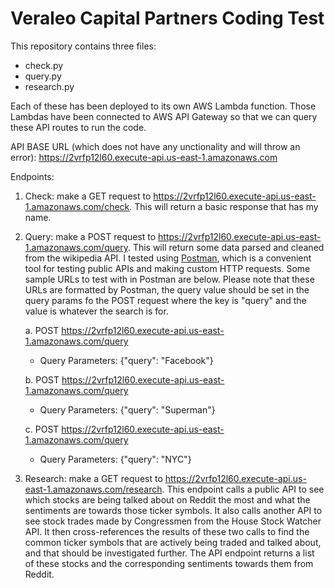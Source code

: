 #  Veraleo Capital Partners Coding Test

 This repository contains three files:

 - check.py
 - query.py
 - research.py

 Each of these has been deployed to its own AWS Lambda function. Those Lambdas have been connected to AWS API Gateway so that we can query these API routes to run the code.

 API BASE URL (which does not have any unctionality and will throw an error): https://2vrfp12l60.execute-api.us-east-1.amazonaws.com

 Endpoints:

 1. Check: make a GET request to https://2vrfp12l60.execute-api.us-east-1.amazonaws.com/check.
 This will return a basic response that has my name.
 

 2. Query: make a POST request to https://2vrfp12l60.execute-api.us-east-1.amazonaws.com/query. This will return some data parsed and cleaned from the wikipedia API. I tested using [Postman](https://www.postman.com), which is a convenient tool for testing public APIs and making custom HTTP requests. Some sample URLs to test with in Postman are below. Please note that these URLs are formatted by Postman, the query value should be set in the query params fo the POST request where the key is "query" and the value is whatever the search is for.

    a. POST https://2vrfp12l60.execute-api.us-east-1.amazonaws.com/query

    - Query Parameters: {"query": "Facebook"}

    b. POST https://2vrfp12l60.execute-api.us-east-1.amazonaws.com/query

    - Query Parameters: {"query": "Superman"}

    c. POST https://2vrfp12l60.execute-api.us-east-1.amazonaws.com/query

    - Query Parameters: {"query": "NYC"}

 3. Research: make a GET request to https://2vrfp12l60.execute-api.us-east-1.amazonaws.com/research. This endpoint calls a public API to see which stocks are being talked about on Reddit the most and what the sentiments are towards those ticker symbols. It also calls another API to see stock trades made by Congressmen from the House
 Stock Watcher API. It then cross-references the results of these two calls to find the common ticker symbols that
 are actively being traded and talked about, and that should be investigated further. The API endpoint returns a list of these stocks and the corresponding sentiments towards them from Reddit.
